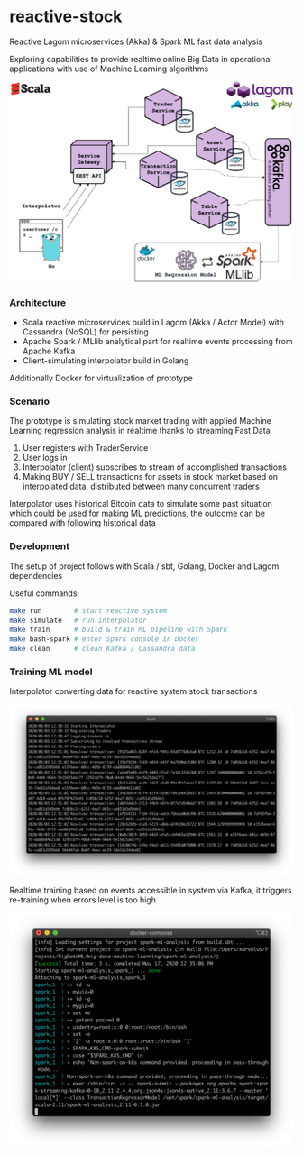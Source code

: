 # reactive-stock

Reactive Lagom microservices (Akka) & Spark ML fast data analysis

Exploring capabilities to provide realtime online Big Data in operational applications with use of Machine Learning algorithms

![Architecture](docs/architecture.png)

### Architecture

- Scala reactive microservices build in Lagom (Akka / Actor Model) with Cassandra (NoSQL) for persisting
- Apache Spark / MLlib analytical part for realtime events processing from Apache Kafka
- Client-simulating interpolator build in Golang

Additionally Docker for virtualization of prototype

### Scenario

The prototype is simulating stock market trading with applied Machine Learning regression analysis in realtime thanks to streaming Fast Data

1) User registers with TraderService
2) User logs in
3) Interpolator (client) subscribes to stream of accomplished transactions
4) Making BUY / SELL transactions for assets in stock market based on interpolated data, distributed between many concurrent traders

Interpolator uses historical Bitcoin data to simulate some past situation which could be used for making ML predictions, the outcome can be compared with following historical data

### Development

The setup of project follows with Scala / sbt, Golang, Docker and Lagom dependencies

Useful commands:

```bash
make run        # start reactive system
make simulate   # run interpolator
make train      # build & train ML pipeline with Spark
make bash-spark # enter Spark console in Docker
make clean      # clean Kafka / Cassandra data
```

### Training ML model

Interpolator converting data for reactive system stock transactions

![Interpolator](docs/interpolator.png)

Realtime training based on events accessible in system via Kafka, it triggers re-training when errors level is too high

![Spark ML Analysis](docs/spark-ml-analysis.png)
